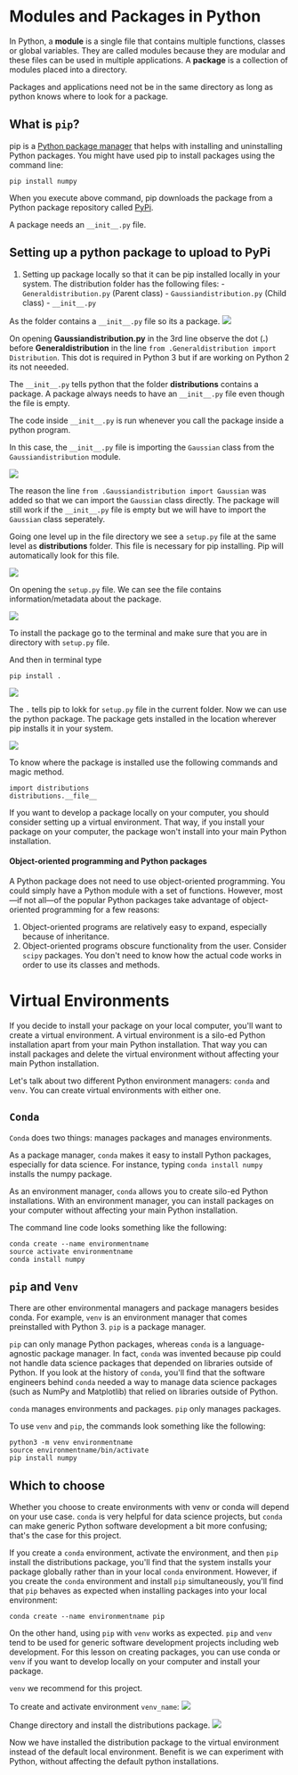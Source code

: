 # Modules and Packages in Python

In Python, a __module__ is a single file that contains multiple functions, classes or global variables. They are called modules because they
are modular and these files can be used in multiple applications. A __package__ is a collection of modules placed into a directory. 

Packages and applications need not be in the same directory as long as python knows where to look for a package.

## What is `pip`?

pip is a [Python package manager](https://pip.pypa.io/en/stable/) that helps with installing and uninstalling Python packages. You might have used pip to install packages using the command line:  

```
pip install numpy
```

When you execute above command, pip downloads the package from a Python package repository called [PyPi](https://pypi.org/).

A package needs an `__init__.py` file.

## Setting up a python package to upload to PyPi

1. Setting up package locally so that it can be pip installed locally in your system. The distribution folder has the following files:
       - `Generaldistribution.py` (Parent class)
       - `Gaussiandistribution.py` (Child class) 
       - `__init__.py`

As the folder contains a `__init__.py` file so its a package. 
![](9.PNG)

On opening __Gaussiandistribution.py__ in the 3rd line observe the dot (__.__) before __Generaldistribution__ in the line `from .Generaldistribution import Distribution`. This dot is required in Python 3 but if are working on Python 2 its not neeeded.

The `__init__.py` tells python that the folder __distributions__ contains a package. A package always needs to have an `__init__.py` file even though the file is empty.

The code inside `__init__.py` is run whenever you call the package inside a python program.

In this case, the `__init__.py` file is importing the `Gaussian` class from the `Gaussiandistribution` module. 

![](10.PNG)

The reason the line `from .Gaussiandistribution import Gaussian` was added so that we can import the `Gaussian` class directly. The package will still work if the `__init__.py` file is empty but we will have to import the `Gaussian` class seperately.

Going one level up in the file directory we see a `setup.py` file at the same level as __distributions__ folder. This file is necessary for pip installing. Pip will automatically look for this file.

![](11.PNG)

On opening the `setup.py` file. We can see the file contains information/metadata about the package.

![](12.PNG)

To install the package go to the terminal and make sure that you are in directory with `setup.py` file.

And then in terminal type
```
pip install .
```

![](13.PNG)

The `.` tells pip to lokk for `setup.py` file in the current folder. 
Now we can use the python package. The package gets installed in the location wherever pip installs it in your system.

![](14.PNG)

To know where the package is installed use the following commands and magic method.

```
import distributions
distributions.__file__
```

If you want to develop a package locally on your computer, you should consider setting up a virtual environment. That way, if you install your package on your computer, the package won't install into your main Python installation.

#### Object-oriented programming and Python packages

A Python package does not need to use object-oriented programming. You could simply have a Python module with a set of functions. However, most—if not all—of the popular Python packages take advantage of object-oriented programming for a few reasons:

1. Object-oriented programs are relatively easy to expand, especially because of inheritance.
2. Object-oriented programs obscure functionality from the user. Consider `scipy` packages. You don't need to know how the actual code works in order to use its classes and methods.

# Virtual Environments
If you decide to install your package on your local computer, you'll want to create a virtual environment. A virtual environment is a silo-ed Python installation apart from your main Python installation. That way you can install packages and delete the virtual environment without affecting your main Python installation.

Let's talk about two different Python environment managers: `conda` and `venv`. You can create virtual environments with either one.

## `Conda`
`Conda` does two things: manages packages and manages environments.

As a package manager, `conda` makes it easy to install Python packages, especially for data science. For instance, typing `conda install numpy` installs the numpy package.

As an environment manager, `conda` allows you to create silo-ed Python installations. With an environment manager, you can install packages on your computer without affecting your main Python installation.

The command line code looks something like the following:
```
conda create --name environmentname
source activate environmentname
conda install numpy
```

## `pip` and `Venv`
There are other environmental managers and package managers besides conda. For example, `venv` is an environment manager that comes preinstalled with Python 3. `pip` is a package manager.

`pip` can only manage Python packages, whereas `conda` is a language-agnostic package manager. In fact, `conda` was invented because pip could not handle data science packages that depended on libraries outside of Python. If you look at the history of `conda`, you'll find that the software engineers behind `conda` needed a way to manage data science packages (such as NumPy and Matplotlib) that relied on libraries outside of Python.

`conda` manages environments and packages. `pip` only manages packages.

To use `venv` and `pip`, the commands look something like the following:
```
python3 -m venv environmentname
source environmentname/bin/activate
pip install numpy
```

## Which to choose
Whether you choose to create environments with venv or conda will depend on your use case. `conda` is very helpful for data science projects, but `conda` can make generic Python software development a bit more confusing; that's the case for this project.

If you create a `conda` environment, activate the environment, and then `pip` install the distributions package, you'll find that the system installs your package globally rather than in your local `conda` environment. However, if you create the `conda` environment and install `pip` simultaneously, you'll find that `pip` behaves as expected when installing packages into your local environment:

```
conda create --name environmentname pip
```

On the other hand, using `pip` with `venv` works as expected. `pip` and `venv` tend to be used for generic software development projects including web development. For this lesson on creating packages, you can use conda or `venv` if you want to develop locally on your computer and install your package.

`venv` we recommend for this project.

To create and activate environment `venv_name`:
![](15.PNG)


Change directory and install the distributions package.
![](16.PNG)

Now we have installed the distribution package to the virtual environment instead of the default local environment.
Benefit is we can experiment with Python, without affecting the default python installations.






